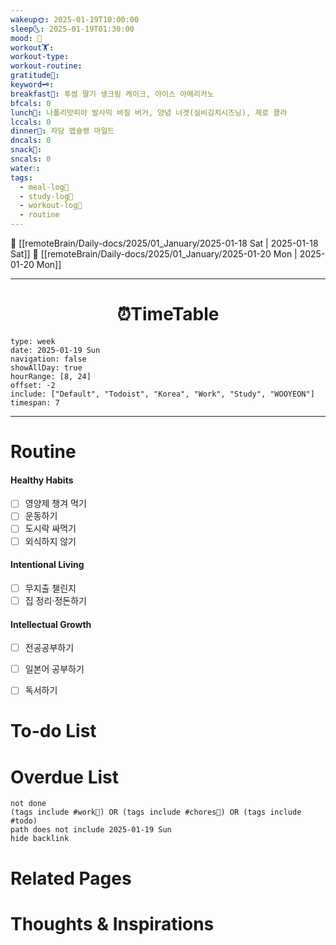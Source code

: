 ```yaml
---
wakeup🌞: 2025-01-19T10:00:00
sleep🌜: 2025-01-19T01:30:00
mood: 🥰
workout🏋️: 
workout-type: 
workout-routine: 
gratitude🙏: 
keyword🗝️: 
breakfast🍳: 투썸 딸기 생크림 케이크, 아이스 아메리카노
bfcals: 0
lunch🍚: 나폴리맛피아 발사믹 바질 버거, 양념 너겟(실비김치시즈닝), 제로 콜라
lccals: 0
dinner🥗: 자담 맵슐랭 마일드
dncals: 0
snack🍬: 
sncals: 0
water💧: 
tags:
  - meal-log📝
  - study-log📓
  - workout-log💪
  - routine
---
```


🔺 [[remoteBrain/Daily-docs/2025/01_January/2025-01-18 Sat | 2025-01-18 Sat]]
🔻 [[remoteBrain/Daily-docs/2025/01_January/2025-01-20 Mon | 2025-01-20 Mon]]
___
<h1> <center>⏰TimeTable </center> </h1>

```gEvent
type: week
date: 2025-01-19 Sun
navigation: false
showAllDay: true
hourRange: [8, 24]
offset: -2
include: ["Default", "Todoist", "Korea", "Work", "Study", "WOOYEON"]
timespan: 7
```

--- 


# Routine 

####  Healthy Habits
- [ ] 영양제 챙겨 먹기
- [ ] 운동하기
- [ ] 도시락 싸먹기 
- [ ] 외식하지 않기 

####  Intentional Living 
- [ ] 무지출 챌린지 
- [ ] 집 정리·정돈하기

#### Intellectual Growth
- [ ] 전공공부하기
- [ ] 일본어 공부하기
- [ ] 독서하기



# To-do List


# Overdue List
```tasks
not done
(tags include #work💼) OR (tags include #chores🧺) OR (tags include #todo)
path does not include 2025-01-19 Sun
hide backlink
```

# Related Pages



# Thoughts & Inspirations

